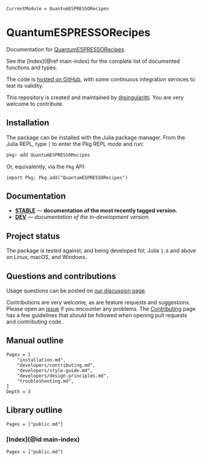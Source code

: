 ```@meta
CurrentModule = QuantumESPRESSORecipes
```

# QuantumESPRESSORecipes

Documentation for [QuantumESPRESSORecipes](https://github.com/MineralsCloud/QuantumESPRESSORecipes.jl).

See the [Index](@ref main-index) for the complete list of documented functions
and types.

The code is [hosted on GitHub](https://github.com/MineralsCloud/QuantumESPRESSORecipes.jl),
with some continuous integration services to test its validity.

This repository is created and maintained by [@singularitti](https://github.com/singularitti).
You are very welcome to contribute.

## Installation

The package can be installed with the Julia package manager.
From the Julia REPL, type `]` to enter the Pkg REPL mode and run:

```julia
pkg> add QuantumESPRESSORecipes
```

Or, equivalently, via the `Pkg` API:

```@repl
import Pkg; Pkg.add("QuantumESPRESSORecipes")
```

## Documentation

- [**STABLE**](https://MineralsCloud.github.io/QuantumESPRESSORecipes.jl/stable) — **documentation of the most recently tagged version.**
- [**DEV**](https://MineralsCloud.github.io/QuantumESPRESSORecipes.jl/dev) — _documentation of the in-development version._

## Project status

The package is tested against, and being developed for, Julia `1.6` and above on Linux,
macOS, and Windows.

## Questions and contributions

Usage questions can be posted on
[our discussion page](https://github.com/MineralsCloud/QuantumESPRESSORecipes.jl/discussions).

Contributions are very welcome, as are feature requests and suggestions. Please open an
[issue](https://github.com/MineralsCloud/QuantumESPRESSORecipes.jl/issues)
if you encounter any problems. The [Contributing](@ref) page has
a few guidelines that should be followed when opening pull requests and contributing code.

## Manual outline

```@contents
Pages = [
    "installation.md",
    "developers/contributing.md",
    "developers/style-guide.md",
    "developers/design-principles.md",
    "troubleshooting.md",
]
Depth = 3
```

## Library outline

```@contents
Pages = ["public.md"]
```

### [Index](@id main-index)

```@index
Pages = ["public.md"]
```
